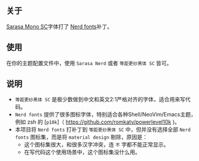 ## 关于

[Sarasa Mono SC]( https://github.com/be5invis/Sarasa-Gothic )字体打了 [Nerd
fonts]( https://github.com/ryanoasis/nerd-fonts )补丁。

## 使用
在你的主题配置文件中，使用 `Sarasa Nerd` 或者 `等距更纱黑体 SC` 皆可。

## 说明
- `等距更纱黑体 SC` 是极少数做到中文和英文2:1严格对齐的字体，适合用来写代码。
- `Nerd fonts` 提供了很多图标字体，特别适合各种Shell/NeoVim/Emacs主题，例如 zsh 的
  [`p10k`]（ https://github.com/romkatv/powerlevel10k )。
- 本项目将 `Nerd fonts` 打补丁到 `等距更纱黑体 SC` 中，但并没有选择全部 `Nerd
  fonts` 图标集，而是将 `material design` 剔除，原因是：
  - 这个图标集很大，和很多汉字冲突，连 `不` 字都不能正常显示。
  - 在写代码这个使用场景中，这个图标集没什么用。

